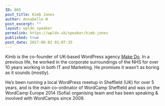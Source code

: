 ```yaml
---
ID: 805
post_title: Kimb Jones
author: Annabelle W
post_excerpt: ""
layout: wpldn_speaker
permalink: https://wpldn.uk/speaker/kimb-jones
published: true
post_date: 2017-06-02 01:07:35
---
```

Kimb is the co-founder of UK-based WordPress agency <a href="http://www.makedo.net/">Make Do</a>. In a previous life, he worked in the corporate surroundings of the NHS for over 10 years working in both IT and Marketing. He promises it wasn’t as boring as it sounds (mostly).

He’s been running a local WordPress meetup in Sheffield (UK) for over 5 years, and is the main co-ordinator of WordCamp Sheffield and was on the WordCamp Europe 2014 (Sofia) organising team and has been speaking &amp; involved with WordCamps since 2009.